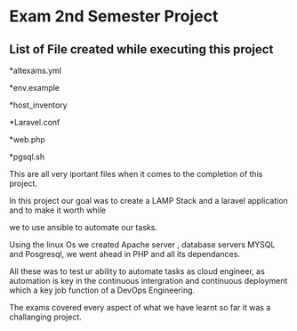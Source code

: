 # Exam 2nd Semester Project 

## List of File created while executing this project

  *altexams.yml
  
  *env.example
  
  *host_inventory
  
  *Laravel.conf
  
  *web.php
  
  *pgsql.sh
  
  
  This are all very iportant files when it comes to the completion of this project.
  
  In this project our goal was to create a LAMP Stack and a laravel application and to make it worth while 
  
  we to use ansible to automate our tasks.
  
  Using the linux Os we created Apache server , database servers MYSQL and Posgresql, we went ahead 
  in PHP and all its dependances.
  
  All these was to test ur ability to automate tasks as  cloud engineer, as automation is key in the 
  continuous intergration and continuous deployment which a key job function of a DevOps Engineering.
  
  The exams covered every aspect of what we have learnt so far it was a challanging project.
